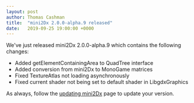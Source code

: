 ```yaml
---
layout: post
author: Thomas Cashman
title:  "mini2Dx 2.0.0-alpha.9 released"
date:   2019-09-25 19:00:00 +0000
---
```


We've just released mini2Dx 2.0.0-alpha.9 which contains the following changes:

 * Added getElementContainingArea to QuadTree interface
 * Added conversion from mini2Dx to MonoGame matrices
 * Fixed TextureAtlas not loading asynchronously
 * Fixed current shader not being set to default shader in LibgdxGraphics

As always, follow the [updating mini2Dx](https://github.com/mini2Dx/mini2Dx/wiki/Updating-mini2Dx) page to update your version.